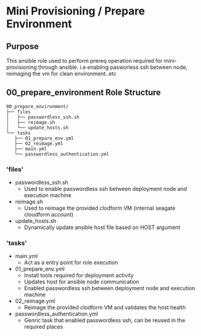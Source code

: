 # Mini Provisioning / Prepare Environment

## Purpose
 This ansible role used to perform prereq operation required for mini-provisioning through ansible. i.e enabling pasworless ssh between node, reimaging the vm for clean environment..etc 
 
## 00_prepare_environment Role Structure

 ```
00_prepare_environment/
├── files       
│   ├── passwordless_ssh.sh 
│   ├── reimage.sh
│   └── update_hosts.sh
└── tasks
    ├── 01_prepare_env.yml
    ├── 02_reimage.yml
    ├── main.yml
    └── passwordless_authentication.yml
```

### 'files'

- passwordless_ssh.sh 
    - Used to enable passwordless ssh between deployment node and execution machine
- reimage.sh
     - Used to reimage the provided clodform VM (internal seagate cloudform account)
- update_hosts.sh
     - Dynamically update ansible host file based on HOST argument

### 'tasks'

- main.yml
    - Act as a entry point for role execution
- 01_prepare_env.yml
    - Install tools required for deployment activity
    - Updates host for ansible node communication
    - Enabled passwordless ssh between deployment node and execution machine
- 02_reimage.yml
    - Reimage the provided clodform VM and validates the host health
- passwordless_authentication.yml
    - Genric task that enabled passwordless ssh, can be reused in the required places

